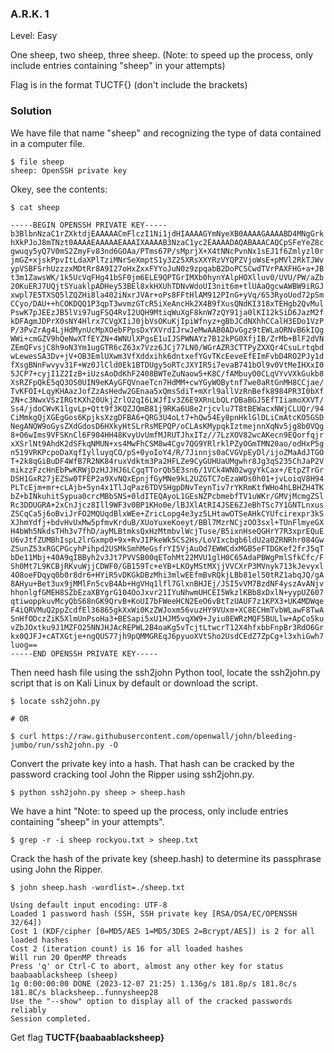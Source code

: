 ### A.R.K. 1

Level: Easy

One sheep, two sheep, three sheep. (Note: to speed up the process, only include entries containing "sheep" in your attempts) 

Flag is in the format TUCTF{<password>} (don't include the brackets)

### Solution

We have file that name "sheep" and recognizing the type of data contained in a computer file.

```
$ file sheep
sheep: OpenSSH private key
```

Okey, see the contents:

```
$ cat sheep

-----BEGIN OPENSSH PRIVATE KEY-----
b3BlbnNzaC1rZXktdjEAAAAACmFlczI1Ni1jdHIAAAAGYmNyeXB0AAAAGAAAABD4MNgGrk
hXkPJoJ8mTNzt0AAAAEAAAAAEAAAIXAAAAB3NzaC1yc2EAAAADAQABAAACAQCpSFeYeZ8c
gwuqy5yQ7V0mS2ZmyFv83nd6GOAa/PTms67P/sMprjX+X4tNNcPvnNx1sEJ1f6Zmlyzl0r
jmGZ+xjskPpvItLdaXPlTziMNrSeXmptS1y3Z25XRsXXYRzVYQPZVjoWsE+pMVl2RkTJWv
ypVSBFSrhUzzzxMDtRr8A9I27oHxZxxFYYoJuN0z9zpqabB2DoPCSCwdTVrPAXFHG+a+JB
t3m1ZawsWK/1k5UcVqFHg41bSF0jm6ELE9QPTGrIMXb0hynYAlpHOXlluv0/UVU/PW/aZb
20KuERJ7UQjtSYuaklpADHey53BEl8xkHXUhTDNvWdoUI3nit6m+tlUAaQgcwAWBW9iRGJ
xwpl7E5TXSQ5lZQZHi8la402iNxrJVAr+oPs8FFtHlAM912PInG+yVq/653RyoUod72pSm
CCyo/DAU++hCOKDQQ1P3qpT3wvmzGTcR5iXeAncHk2X4B9fXusQNdKI318xTEHgb2QvMul
PswK7pJEEzJB5lVi97ugFSQ4RvI2UQH9MtiqWuXgF8knW7zQY91ja0lKI12kSiD6JazM2f
kDFAgmJDPrX0sNY4Hlrx7CVgXIiJ0jbVsOKuKjIpiWfnyz+gBbJCdNXhhCCalH3EDo1VzP
P/3PvZrAg4LjHdMynUcMpXOebFPpsDxYXVrdIJrwJeMwAAB0ADvGgz9tEWLaORNvB6kIQg
WWi+cmGZV9hQeNwXTfEYZN+4WNUlXPgsE1uIJSPWNAYz7B12kPG0XfjIB/ZrMb+BlF2dVN
ZEmQFvsjC8h9oN3Ym1ugGTR6cZ63x7Vzz6JCj77LN0/WGrAZR3CTTPyZXXQr4CsuLrtqbd
wLewesSA3Dv+jV+OB3EmlUXwm3VfXddxihk6dntxefYGvTKcEeveEfEImFvbD4RO2PJy1d
fXsgBNnFwvyv31F+Wz0JlCld0Ek1BTDUgy5oRTcJXYIR5i7evaB741bOl9v0VtMeIHXxI0
5JCP7+cyjI1Z2IzB+iUzsAoDdKhF2408BWTeZuNaow5+K8C/fAMbuyO0CLqVYvVXkGukb8
XsRZFpQkE5qQ3OS0UIN9eKAyGFQVnaeTcn7HdMM+cwYGyWOBytnf7we0aRtGnMH8CCjae/
TvKFOI+LqyKHAazJofZzAsHedw2GEnaa5xQmsSdiT+mXrl9allVzRnBefk8984PR3I0bXf
2N+c3NwxVSzIRGtKXh20UkjZrlO2qI6LWJfIv3Z6E9XRnLbQLrDBaBGJ5EfTIiamoXXVT/
Ss4/jdoCWvK1lgvLp+Qtt9f3KQZJQmB81j9RKa6U8e2rjcvlu7T8tBEWacxNWjCLUQr/94
CiMmkgQjXGEgGos6KpjksXzgDFBA6+QRG3U4oLt7+hQw54Ey8pnHklGlDLiCmAtcKO5GSD
NegANQW9oGysZXdGdosD6HXkyHtSLrRsMEPQP/oCLAsKMypqkIztmejnnXqNv5jg8b0VQg
8+O6wIms9VFSKnCl6F904HH48KvyUvUmfMJRUTJhxITz//7LzXOV82wcAKecn9EQorfqjr
xXSrlNt9AhdK2dSFkqNMUN+xs4MwFhCSM8w4Cgv7QG9YRlrklPZyOGmTMN20ao/odHxP5g
n519VRKPcpoDaXqfIylluyqCO/pS+0yoIoY4/R/7Jinnjs0aCVGVpEyDl/ijoZMaAdJTGO
T+2k8qGiBuDF4WfB7R2NK84ruxVdktm3Pa2HFLZe9CyGUHUaUMgwhr8Jg3qS235ChJaP2V
mikzzFzcHnEbPwKRWjDzHJJHJ6LCgqTTorQb5E3sn6/1VCk4WN02wgyYkCax+/EtpZTrGr
DSH1GxR27jEZSw0TFEP2a9XvNQxEpnjfGyMNe9kL2UZGTC7oEzaWOs0h01+jvLoiqV8H94
PLTcEjm+mr+cLAjb+5yn4x1TlJqPaz6TDVSHgpDNvTeynTiv7rYKRmKtfWHo4hLBHZH4TK
bZ+bINkuhitSypua0crcMBbSNS+0ldITEQAyoL1GEsNZPcbmebfTV1uWKr/GMVjMcmgZSl
Rc3DDUGRA+2xCnJjcz8Ill9WF3v0BP1KHo0e/lBJXlAtRI4JSE6ZJeBhTSc7Y1GNTLnxus
ZSCqCa5j6oBviJrFO2MQUqdBlxWEe+ZricLopg4e3yz5LHtawOTSeAHkCYUfcirexpr3kS
XJhmYdfj+bdvHvUxMw5pfmvKrduB/XUoYuxeKoeyt/BBl7MzrNCjzOO3sxl+TUnFlmyeGX
H4bWh5NkdsTHh3v7fhD/ayMLBtmksQxHzMtmbvlWcjTuse/B5ixnHseQGHrY7R3xprEQuE
U6vJtfZUMBhIspL2lrGxmp0+9x+RvJIPkeWk5CS2Hs/LoVIxcbgb6ldU2a0ZRNRhr084Gw
ZSunZ53xRGCPGcyhPihpd2USMkSmhMeGsfrYI5VjAuOd7EWWCdxMGB5eFTDGKef2frJ5qT
bDe11Mbj+40A9qIBByh2v3Jt7PVVSB00qETohMt22MVU1glH0C65AdaPBWgPmlSfkCfc/F
Sh0Mt7L9KCBjRKvuWjjCDWF0/GB159Tc+eYB+LKOyMStMXjjVVCXrP3MVnyk713kJevyxl
4O8oeFDqyq0b0r8dr6+HYiR5vDKGkDBzMhi3mlwEEfmBvRQkjLBb81el50tRZ1abqJQ/gA
8AHyu+Bet3ux9jMMlFn5cvB4Ab+HgVHq1lfl7GlxnBHJEj/JSI5vVM7BzdNF4yszAvANjv
hhonlgfGMEH8SZbEzaXBYgrG104OoJxvr21IYuNhwmUHCEI5WkzlKBb8xDxlN+yypUZ607
qtiwoppkuvMcyQbS68nGK9QrvB+KoUI7bFWeeHCN2EeO6vBtTzUAUF7z1KPX3+UK4MDWqe
F4iQRVMuQ2ppZcdfEl36865gkXxWi0KzZWJoxm56vuzHY9VUxm+XC8ECHmTvbWLawF8TwA
SnHfODczZiK5XlmUnPsoHa3+BESapi5xU1HJM5vqXW9+Jyiu8EWRzMQF5BULlw+ApCo5ku
vZbJOxtku9J1MZFO25NNJHJAcREPWL2B4oaKg5vTcjtLtwcrT12X4hfxbbFnpBr3RdO6Gr
kx0QJFJ+cATXGtje+ngQUS77jh9pQMMGREqJ6pyuoXVtSho2UsdCEdZ7ZpCg+l3xhiGwh7
luog==
-----END OPENSSH PRIVATE KEY-----
```

Then need hash file using the ssh2john Python tool, locate the ssh2john.py script that is on Kali Linux by default or download the script.

```
$ locate ssh2john.py

# OR

$ curl https://raw.githubusercontent.com/openwall/john/bleeding-jumbo/run/ssh2john.py -O
```

Convert the private key into a hash. That hash can be cracked by the password cracking tool John the Ripper using ssh2john.py.

```
$ python ssh2john.py sheep > sheep.hash

```

We have a hint "Note: to speed up the process, only include entries containing "sheep" in your attempts". 

```
$ grep -r -i sheep rockyou.txt > sheep.txt
```

Crack the hash of the private key (sheep.hash) to determine its passphrase using John the Ripper.

```
$ john sheep.hash -wordlist=./sheep.txt

Using default input encoding: UTF-8
Loaded 1 password hash (SSH, SSH private key [RSA/DSA/EC/OPENSSH 32/64])
Cost 1 (KDF/cipher [0=MD5/AES 1=MD5/3DES 2=Bcrypt/AES]) is 2 for all loaded hashes
Cost 2 (iteration count) is 16 for all loaded hashes
Will run 20 OpenMP threads
Press 'q' or Ctrl-C to abort, almost any other key for status
baabaablacksheep (sheep)     
1g 0:00:00:00 DONE (2023-12-07 21:25) 1.136g/s 181.8p/s 181.8c/s 181.8C/s blacksheep..funnysheep28
Use the "--show" option to display all of the cracked passwords reliably
Session completed. 

```

Get flag **TUCTF{baabaablacksheep}**


